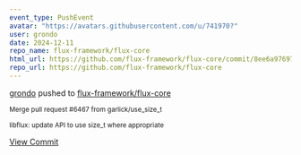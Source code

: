 ```yaml
---
event_type: PushEvent
avatar: "https://avatars.githubusercontent.com/u/741970?"
user: grondo
date: 2024-12-11
repo_name: flux-framework/flux-core
html_url: https://github.com/flux-framework/flux-core/commit/8ee6a976970620db2cd945f2b79bf4e25f238fe4
repo_url: https://github.com/flux-framework/flux-core
---
```


<a href='https://github.com/grondo' target='_blank'>grondo</a> pushed to <a href='https://github.com/flux-framework/flux-core' target='_blank'>flux-framework/flux-core</a>

<small>Merge pull request #6467 from garlick/use_size_t

libflux: update API to use size_t where appropriate</small>

<a href='https://github.com/flux-framework/flux-core/commit/8ee6a976970620db2cd945f2b79bf4e25f238fe4' target='_blank'>View Commit</a>